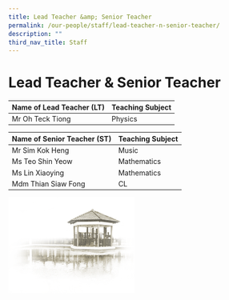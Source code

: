 ```yaml
---
title: Lead Teacher &amp; Senior Teacher
permalink: /our-people/staff/lead-teacher-n-senior-teacher/
description: ""
third_nav_title: Staff
---
```

# **Lead Teacher &amp; Senior Teacher**


| Name of Lead Teacher  (LT) | Teaching Subject |
| --- | --- |
| Mr Oh Teck Tiong | Physics |


| Name of Senior Teacher (ST) | Teaching Subject |
| --- | --- |
| Mr Sim Kok Heng | Music |
| Ms Teo Shin Yeow | Mathematics |
| Ms Lin Xiaoying | Mathematics |
| Mdm Thian Siaw Fong&nbsp; | CL&nbsp; |

<img src="/images/pavilion.png" style="width:50%">